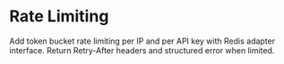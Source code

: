 # Rate Limiting
Add token bucket rate limiting per IP and per API key with Redis adapter interface.
Return Retry-After headers and structured error when limited.
